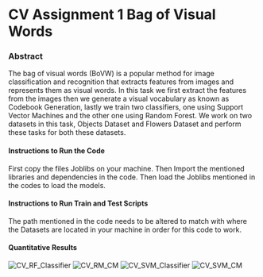 # CV Assignment 1 Bag of Visual Words

### Abstract
The bag of visual words (BoVW) is a popular method for image
classification and recognition that extracts features from images and
represents them as visual words. In this task we first extract the
features from the images then we generate a visual vocabulary as
known as Codebook Generation, lastly we train two classifiers, one
using Support Vector Machines and the other one using Random Forest. We work on two datasets in this task, Objects Dataset and
Flowers Dataset and perform these tasks for both these datasets.

#### Instructions to Run the Code

First copy the files Joblibs on your machine.
Then Import the mentioned libraries and dependencies in the code.
Then load the Joblibs mentioned in the codes to load the models.

#### Instructions to Run Train and Test Scripts

The path mentioned in the code needs to be altered to match with where the Datasets are located in your machine in order for this code to work.

#### Quantitative Results
![CV_RF_Classifier](https://user-images.githubusercontent.com/58668040/224603336-1a4bb2e2-1e0d-40b4-8d7c-31d2f272a7ba.png)
![CV_RM_CM](https://user-images.githubusercontent.com/58668040/224603341-5f155b02-11af-4bc2-b63e-58f22e89615b.png)
![CV_SVM_Classifier](https://user-images.githubusercontent.com/58668040/224603344-049af849-e8ca-4a51-9371-3e2d24817d4c.png)
![CV_SVM_CM](https://user-images.githubusercontent.com/58668040/224603346-a953c0ae-3d28-4ce0-990b-f050501db926.png)
